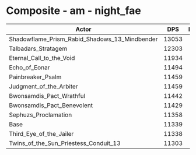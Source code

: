 # Composite - am - night_fae
| Actor | DPS | Increase |
|---|:---:|:---:|
|Shadowflame_Prism_Rabid_Shadows_13_Mindbender|13053|15.12%|
|Talbadars_Stratagem|12303|8.51%|
|Eternal_Call_to_the_Void|11934|5.25%|
|Echo_of_Eonar|11494|1.37%|
|Painbreaker_Psalm|11459|1.06%|
|Judgment_of_the_Arbiter|11459|1.06%|
|Bwonsamdis_Pact_Wrathful|11442|0.92%|
|Bwonsamdis_Pact_Benevolent|11429|0.80%|
|Sephuzs_Proclamation|11358|0.17%|
|Base|11339|0.00%|
|Third_Eye_of_the_Jailer|11338|0.00%|
|Twins_of_the_Sun_Priestess_Conduit_13|11303|-0.31%|
